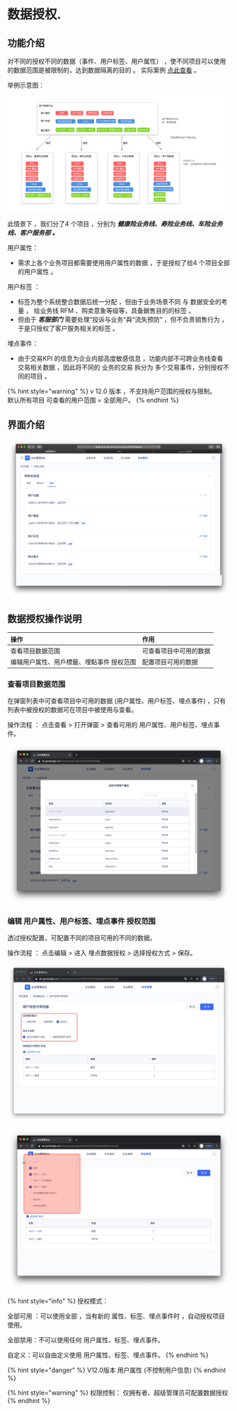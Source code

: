 # 数据授权.

## 功能介绍

对不同的授权不同的数据（事件、用户标签、用户属性） ，使不同项目可以使用的数据范围是被限制的，达到数据隔离的目的 。 实际案例 [点此查看](https://app.gitbook.com/@growingio/s/op/~/drafts/-MMtCPPs5u00-QtXECst/v/v20201200/product-manual/qi-ye-guan-li-hou-tai/zhan-dian-guan-li/ying-yong-chang-jing-jie-shao/~/settings/customization) 。

举例示意图：

![](../../../.gitbook/assets/2020-q3-ban-copy-8.png)

此情景下 ，我们分了4 个项目 ，分别为 _**健康险业务线、寿险业务线、车险业务线、客户服务部 。**_

用户属性：

* 需求上各个业务项目都需要使用用户属性的数据 ，于是授权了给4 个项目全部的用户属性 。

用户标签 ：

* 标签为整个系统整合数据后统一分配 ，但由于业务场景不同 与 数据安全的考量 ， 给业务线 RFM 、购卖意象等级等，具备銷售目的的标签 。
* 但由于 _**客服部门**_ 需要处理“投诉与业务”與“流失预防” ，但不负责销售行为 ，于是只授权了客户服务相关的标签 。

埋点事件：

* 由于交易KPI 的信息为企业内部高度敏感信息 ，功能内部不可跨业务线查看 交易相关数据 ，因此将不同的 业务的交易 拆分为 多个交易事件，分别授权不同的项目 。

{% hint style="warning" %}
v 12.0 版本 ，不支持用户范围的授权与限制。  
默认所有项目 可查看的用户范围 = 全部用户。
{% endhint %}

## 界面介绍

![](../../../.gitbook/assets/ying-mu-jie-tu-20201120-xia-wu-2.50.21.png)

## 数据授权操作说明

| 操作 | 作用 |
| :--- | :--- |
| 查看项目数据范围 | 可查看项目中可用的数据 |
| 编辑用户属性、用戶標籤、埋點事件 授权范围 | 配置项目可用的数据 |

### 查看项目数据范围

在弹窗列表中可查看项目中可用的数据 \(用户属性、用户标签、埋点事件\) ，只有列表中被授权的数据可在项目中被使用与查看。

操作流程 ： 点击查看 &gt; 打开弹窗 &gt; 查看可用的 用户属性、用户标签、埋点事件。

![](../../../.gitbook/assets/ying-mu-jie-tu-20201207-xia-wu-3.46.26.png)

### 编辑 用户属性、用户标签、埋点事件 授权范围

透过授权配置，可配置不同的项目可用的不同的数据。

操作流程 ： 点击编辑 &gt; 进入 埋点数据授权 &gt; 选择授权方式 &gt; 保存。

![](../../../.gitbook/assets/ying-mu-jie-tu-20201207-xia-wu-3.44.54.png)

![](../../../.gitbook/assets/ying-mu-jie-tu-20201207-xia-wu-3.43.51%20%281%29.png)

{% hint style="info" %}
授权模式：

全部可用 ：可以使用全部 ，当有新的 属性、标签、埋点事件时 ，自动授权项目使用。

全部禁用：不可以使用任何 用户属性、标签、埋点事件。

自定义：可以自由定义使用 用户属性、标签、埋点事件。
{% endhint %}

{% hint style="danger" %}
V12.0版本 用户属性 \(不控制用户信息\)
{% endhint %}

{% hint style="warning" %}
权限控制： 仅拥有者、超级管理员可配置数据授权
{% endhint %}

